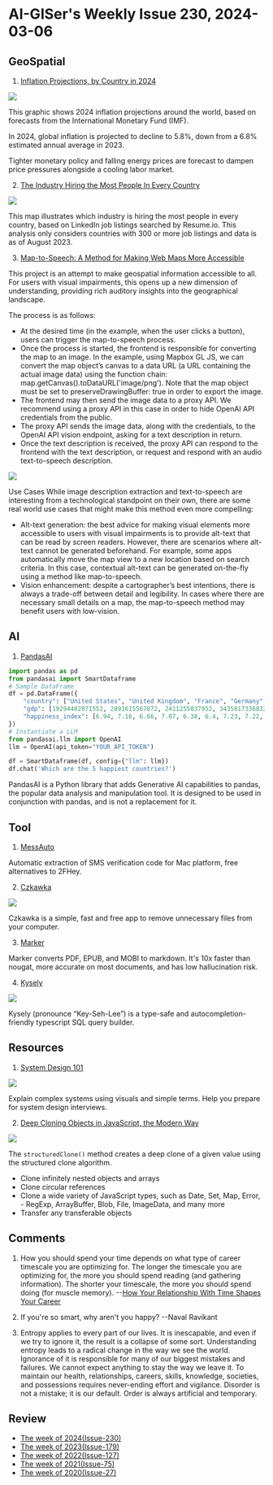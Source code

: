 # AI-GISer's Weekly Issue 230, 2024-03-06

## GeoSpatial

1. [Inflation Projections, by Country in 2024](https://www.visualcapitalist.com/inflation-projections-by-country-in-2024/)

![](https://www.visualcapitalist.com/wp-content/uploads/2024/02/AC-Inflation-Forecasts-2024_Feb27.jpeg)

This graphic shows 2024 inflation projections around the world, based on forecasts from the International Monetary Fund (IMF).

In 2024, global inflation is projected to decline to 5.8%, down from a 6.8% estimated annual average in 2023.

Tighter monetary policy and falling energy prices are forecast to dampen price pressures alongside a cooling labor market.

2. [The Industry Hiring the Most People In Every Country](https://www.visualcapitalist.com/cp/industry-hiring-in-every-country/)

![](https://www.visualcapitalist.com/wp-content/uploads/2024/02/The-Industry-Hiring-the-Most-People-in-Every-Country-e1707872954613.png)

This map illustrates which industry is hiring the most people in every country, based on LinkedIn job listings searched by Resume.io. This analysis only considers countries with 300 or more job listings and data is as of August 2023.

3. [Map-to-Speech: A Method for Making Web Maps More Accessible](https://sparkgeo.com/blog/map-to-speech-a-method-for-making-web-maps-more-accessible/)

This project is an attempt to make geospatial information accessible to all. For users with visual impairments, this opens up a new dimension of understanding, providing rich auditory insights into the geographical landscape.

The process is as follows:

- At the desired time (in the example, when the user clicks a button), users can trigger the map-to-speech process.
- Once the process is started, the frontend is responsible for converting the map to an image. In the example, using Mapbox GL JS, we can convert the map object’s canvas to a data URL (a URL containing the actual image data) using the function chain: map.getCanvas().toDataURL('image/png'). Note that the map object must be set to preserveDrawingBuffer: true in order to export the image.
- The frontend may then send the image data to a proxy API. We recommend using a proxy API in this case in order to hide OpenAI API credentials from the public.
- The proxy API sends the image data, along with the credentials, to the OpenAI API vision endpoint, asking for a text description in return.
- Once the text description is received, the proxy API can respond to the frontend with the text description, or request and respond with an audio text-to-speech description.

![](https://lh7-us.googleusercontent.com/PWRplLD1oRr01RF6A4EMJT9I3XnkxMkNa7FHyS6sOUcUSBAGiXdGQdtxZ0LY5oSafcDXr4kuAmAJfA-wX46ZxYKGsRx38s8KKEwhv5_g90bLwVmWkyYYNxGdU7qjgMs0JZV0anhaACx9nDqc6domQ0o)

Use Cases
While image description extraction and text-to-speech are interesting from a technological standpoint on their own, there are some real world use cases that might make this method even more compelling:

- Alt-text generation: the best advice for making visual elements more accessible to users with visual impairments is to provide alt-text that can be read by screen readers. However, there are scenarios where alt-text cannot be generated beforehand. For example, some apps automatically move the map view to a new location based on search criteria. In this case, contextual alt-text can be generated on-the-fly using a method like map-to-speech.
- Vision enhancement: despite a cartographer’s best intentions, there is always a trade-off between detail and legibility. In cases where there are necessary small details on a map, the map-to-speech method may benefit users with low-vision.

## AI

1. [PandasAI](https://github.com/Sinaptik-AI/pandas-ai)

```python
import pandas as pd
from pandasai import SmartDataframe
# Sample DataFrame
df = pd.DataFrame({
    "country": ["United States", "United Kingdom", "France", "Germany", "Italy", "Spain", "Canada", "Australia", "Japan", "China"],
    "gdp": [19294482071552, 2891615567872, 2411255037952, 3435817336832, 1745433788416, 1181205135360, 1607402389504, 1490967855104, 4380756541440, 14631844184064],
    "happiness_index": [6.94, 7.16, 6.66, 7.07, 6.38, 6.4, 7.23, 7.22, 5.87, 5.12]
})
# Instantiate a LLM
from pandasai.llm import OpenAI
llm = OpenAI(api_token="YOUR_API_TOKEN")

df = SmartDataframe(df, config={"llm": llm})
df.chat('Which are the 5 happiest countries?')
```

PandasAI is a Python library that adds Generative AI capabilities to pandas, the popular data analysis and manipulation tool. It is designed to be used in conjunction with pandas, and is not a replacement for it.

## Tool

1. [MessAuto](https://github.com/LeeeSe/MessAuto/blob/master/docs/README-EN.md)

Automatic extraction of SMS verification code for Mac platform, free alternatives to 2FHey.

2. [Czkawka](https://github.com/qarmin/czkawka)

![](https://user-images.githubusercontent.com/41945903/145280350-506f7e94-4db0-4de7-a68d-6e7c26bbd2bf.gif)

Czkawka is a simple, fast and free app to remove unnecessary files from your computer.

3. [Marker](https://github.com/VikParuchuri/marker)

Marker converts PDF, EPUB, and MOBI to markdown. It's 10x faster than nougat, more accurate on most documents, and has low hallucination risk.

4. [Kysely](https://github.com/kysely-org/kysely)

![](https://github.com/kysely-org/kysely/raw/master/assets/demo.gif)

Kysely (pronounce “Key-Seh-Lee”) is a type-safe and autocompletion-friendly typescript SQL query builder.

## Resources

1. [System Design 101](https://github.com/ByteByteGoHq/system-design-101)

![](https://github.com/ByteByteGoHq/system-design-101/raw/main/images/banner.jpg)

Explain complex systems using visuals and simple terms. Help you prepare for system design interviews.

2. [Deep Cloning Objects in JavaScript, the Modern Way](https://www.builder.io/blog/structured-clone)

![](https://cdn.builder.io/api/v1/image/assets%2FYJIGb4i01jvw0SRdL5Bt%2F03f2036674724006ae64d9bc4d07ab6d)

The `structuredClone()` method creates a deep clone of a given value using the structured clone algorithm.

- Clone infinitely nested objects and arrays
- Clone circular references
- Clone a wide variety of JavaScript types, such as Date, Set, Map, Error, - RegExp, ArrayBuffer, Blob, File, ImageData, and many more
- Transfer any transferable objects

## Comments

1. How you should spend your time depends on what type of career timescale you are optimizing for. The longer the timescale you are optimizing for, the more you should spend reading (and gathering information). The shorter your timescale, the more you should spend doing (for muscle memory). --[How Your Relationship With Time Shapes Your Career](https://auren.substack.com/p/seconds-to-strategy-how-your-relationship)

2. If you're so smart, why aren't you happy? --Naval Ravikant

3. Entropy applies to every part of our lives. It is inescapable, and even if we try to ignore it, the result is a collapse of some sort. Understanding entropy leads to a radical change in the way we see the world. Ignorance of it is responsible for many of our biggest mistakes and failures. We cannot expect anything to stay the way we leave it. To maintain our health, relationships, careers, skills, knowledge, societies, and possessions requires never-ending effort and vigilance. Disorder is not a mistake; it is our default. Order is always artificial and temporary.

## Review

- [The week of 2024(Issue-230)](../2024/issue-230.md)
- [The week of 2023(Issue-179)](../2023/issue-179.md)
- [The week of 2022(Issue-127)](../2022/issue-127.md)
- [The week of 2021(Issue-75)](../2021/issue-75.md)
- [The week of 2020(Issue-27)](../2020/issue-27.md)
